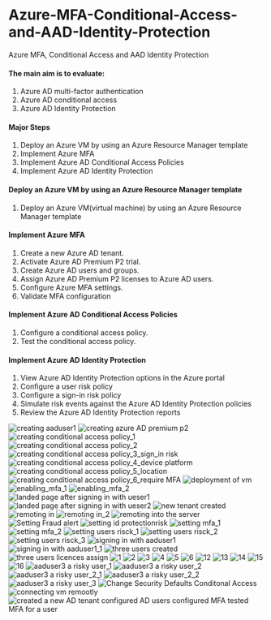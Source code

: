 # Azure-MFA-Conditional-Access-and-AAD-Identity-Protection
Azure MFA, Conditional Access and AAD Identity Protection
#### The main aim is to evaluate:
1. Azure AD multi-factor authentication
2. Azure AD conditional access
3. Azure AD Identity Protection
#### Major Steps
1. Deploy an Azure VM by using an Azure Resource Manager template
2. Implement Azure MFA
3. Implement Azure AD Conditional Access Policies
4. Implement Azure AD Identity Protection
#### Deploy an Azure VM by using an Azure Resource Manager template
1. Deploy an Azure VM(virtual machine) by using an Azure Resource Manager template
#### Implement Azure MFA
1. Create a new Azure AD tenant.
2. Activate Azure AD Premium P2 trial.
3. Create Azure AD users and groups.
4. Assign Azure AD Premium P2 licenses to Azure AD users.
5. Configure Azure MFA settings.
6. Validate MFA configuration
#### Implement Azure AD Conditional Access Policies
1. Configure a conditional access policy.
2. Test the conditional access policy.
#### Implement Azure AD Identity Protection
1. View Azure AD Identity Protection options in the Azure portal
2. Configure a user risk policy
3. Configure a sign-in risk policy
4. Simulate risk events against the Azure AD Identity Protection policies
5. Review the Azure AD Identity Protection reports

![creating aaduser1](https://user-images.githubusercontent.com/16262170/201481769-3a2c8a53-008e-4b28-b8ae-57a41c15b1db.jpg)
![creating azure AD premium p2](https://user-images.githubusercontent.com/16262170/201481771-3b170dc4-2d35-435c-9019-13d7545e3aa9.jpg)
![creating conditional access policy_1](https://user-images.githubusercontent.com/16262170/201481773-e0f9de69-7c4e-475d-9074-c0619a7a3c94.jpg)
![creating conditional access policy_2](https://user-images.githubusercontent.com/16262170/201481778-684e733b-1ec7-43a9-83da-dd755c0798c6.jpg)
![creating conditional access policy_3_sign_in risk](https://user-images.githubusercontent.com/16262170/201481781-b144169d-a99a-45e0-a2ca-0cdb8dafb144.jpg)
![creating conditional access policy_4_device platform](https://user-images.githubusercontent.com/16262170/201481784-19e2e510-973d-4600-b46c-0c5fed04a4fe.jpg)
![creating conditional access policy_5_location](https://user-images.githubusercontent.com/16262170/201481787-35a597a2-0593-4f2b-9148-a039e3d852eb.jpg)
![creating conditional access policy_6_require MFA](https://user-images.githubusercontent.com/16262170/201481789-c0da6024-65f7-4e72-8930-db3cd21838f0.jpg)
![deployment of vm](https://user-images.githubusercontent.com/16262170/201481790-65fc1df9-a4f5-4dd9-a7cd-c1e7ec27ae5d.jpg)
![enabling_mfa_1](https://user-images.githubusercontent.com/16262170/201481793-9dc9eca4-e640-481d-88c9-2d978e90c8ce.jpg)
![enabling_mfa_2](https://user-images.githubusercontent.com/16262170/201481794-5ef7b581-6520-40d7-8519-116df654d191.jpg)
![landed page after signing in with ueser1](https://user-images.githubusercontent.com/16262170/201481796-3658148c-88cc-4d4d-a444-7184cb09e60c.jpg)
![landed page after signing in with ueser2](https://user-images.githubusercontent.com/16262170/201481799-e793e051-fd65-4845-94b3-e5763438c312.jpg)
![new tenant created](https://user-images.githubusercontent.com/16262170/201481802-2a5f2c81-23b8-40f0-8e66-675a4998dbba.jpg)
![remoting in](https://user-images.githubusercontent.com/16262170/201481804-26cde582-569e-432f-9fc4-f87e97e884ee.jpg)
![remoting in_2](https://user-images.githubusercontent.com/16262170/201481807-cce19817-58ca-4506-8785-3ed254e5d842.jpg)
![remoting into the server](https://user-images.githubusercontent.com/16262170/201481810-8a111857-9450-48d4-bfd5-20b3812ce722.jpg)
![Setting Fraud alert](https://user-images.githubusercontent.com/16262170/201481812-b7c942f3-1155-4893-9395-f4a2a781677a.jpg)
![setting id protectionrisk](https://user-images.githubusercontent.com/16262170/201481814-d8ac2315-615b-48a1-af8b-ecdb904f31e3.jpg)
![setting mfa_1](https://user-images.githubusercontent.com/16262170/201481816-76fd85cf-b1c8-4377-bad9-334a32fa12b5.jpg)
![setting mfa_2](https://user-images.githubusercontent.com/16262170/201481817-f3fb09a1-f22a-4603-9e3d-5ded183cd820.jpg)
![setting users risck_1](https://user-images.githubusercontent.com/16262170/201481820-667209a2-baa5-4eec-9529-20f423ab5bb8.jpg)
![setting users risck_2](https://user-images.githubusercontent.com/16262170/201481823-0d8f3885-f5c6-4c8a-8e9a-a89db3daece7.jpg)
![setting users risck_3](https://user-images.githubusercontent.com/16262170/201481824-7c4374fb-1e7e-47af-b0aa-e31b4cdb159d.jpg)
![signing in with  aaduser1](https://user-images.githubusercontent.com/16262170/201481826-3d5bd7c7-9ebd-4502-b2ac-2ee9dc928943.jpg)
![signing in with  aaduser1_1](https://user-images.githubusercontent.com/16262170/201481828-92b9a82b-db56-4778-9037-68122e6d69ed.jpg)
![three users created](https://user-images.githubusercontent.com/16262170/201481829-bbc2dc1b-ae18-4ca8-abab-bbdd147cf1f9.jpg)
![three users licences assign](https://user-images.githubusercontent.com/16262170/201481830-7cdc32f8-7af4-4428-8df1-6f7d55bdf152.jpg)
![1](https://user-images.githubusercontent.com/16262170/201481832-11afadcd-d3b1-4dcc-8d44-a7a8fbf6959c.jpeg)
![2](https://user-images.githubusercontent.com/16262170/201481833-4490b5c0-e0c0-441d-86b1-285f73c0f03f.jpeg)
![3](https://user-images.githubusercontent.com/16262170/201481834-94ffdf5f-8039-4731-864d-0b1fc228f638.jpeg)
![4](https://user-images.githubusercontent.com/16262170/201481835-dc8f442a-02f6-48c0-ad02-4eae4802305c.jpeg)
![5](https://user-images.githubusercontent.com/16262170/201481837-e514149c-7b55-425b-9aaf-893e55e142d3.jpeg)
![6](https://user-images.githubusercontent.com/16262170/201481841-77c465bf-f8eb-46d4-9c5a-b792699f6b52.jpeg)
![12](https://user-images.githubusercontent.com/16262170/201481844-9e356d5c-321c-4d7c-a638-904a90eaf21c.jpeg)
![13](https://user-images.githubusercontent.com/16262170/201481845-a972bc29-3b80-496f-965c-c7d48b30ca05.jpeg)
![14](https://user-images.githubusercontent.com/16262170/201481846-61f45c12-440b-4abb-aef3-140b4db82e3d.jpeg)
![15](https://user-images.githubusercontent.com/16262170/201481848-d0027ae0-b18b-4cb6-945b-8f6674f4b867.jpeg)
![16](https://user-images.githubusercontent.com/16262170/201481851-9f075fdc-f412-4057-9ecf-b54abe0e9e1b.jpeg)
![aaduser3 a risky user_1](https://user-images.githubusercontent.com/16262170/201481853-e15d9def-15ce-4479-a53b-1e988d444657.jpg)
![aaduser3 a risky user_2](https://user-images.githubusercontent.com/16262170/201481856-2c2c0816-923c-4838-a600-c4818752914d.jpg)
![aaduser3 a risky user_2_1](https://user-images.githubusercontent.com/16262170/201481857-a6291509-88ad-4a6a-872e-7882239831d1.jpg)
![aaduser3 a risky user_2_2](https://user-images.githubusercontent.com/16262170/201481859-f29d06c9-4018-4dd7-a055-91b4eeff9037.jpg)
![aaduser3 a risky user_3](https://user-images.githubusercontent.com/16262170/201481861-c8bc0a8f-3fae-4be7-acfa-8fee86bf914c.jpg)
![Change Security Defaults Conditonal Access](https://user-images.githubusercontent.com/16262170/201481864-d161ac77-a11c-4cef-a45f-1f1043bbb98a.jpg)
![connecting vm remootly](https://user-images.githubusercontent.com/16262170/201481866-1b8c2197-4b8f-4afa-8657-28d121913c9a.jpg)
![created a new AD tenant configured AD users configured MFA tested MFA for a user](https://user-images.githubusercontent.com/16262170/201481868-f6642723-5d1e-4354-8b94-02af576a24c9.jpg)
